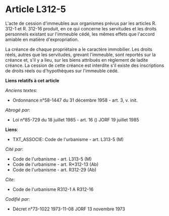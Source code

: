 # Article L312-5

L'acte de cession d'immeubles aux organismes prévus par les articles R. 312-1 et R. 312-16 produit, en ce qui concerne les
servitudes et les droits personnels existant sur l'immeuble cédé, les mêmes effets que l'accord amiable en matière
d'expropriation.

La créance de chaque propriétaire a le caractère immobilier. Les droits réels, autres que les servitudes, grevant l'immeuble,
sont reportés sur la créance et, s'il y a lieu, sur les biens attribués en règlement de ladite créance. La cession de cette
créance est interdite s'il existe des inscriptions de droits réels ou d'hypothèques sur l'immeuble cédé.

**Liens relatifs à cet article**

_Anciens textes_:

  - Ordonnance n°58-1447 du 31 décembre 1958 - art. 3, v. init.

_Abrogé par_:

  - Loi n°85-729 du 18 juillet 1985 - art. 16 () JORF 19 juillet 1985

**Liens**:

  - TXT_ASSOCIE: Code de l'urbanisme - art. L313-5 (M)

_Cité par_:

  - Code de l'urbanisme - art. L313-5 (M)
  - Code de l'urbanisme - art. R*312-13 (Ab)
  - Code de l'urbanisme - art. R312-29 (Ab)

_Cite_:

  - Code de l'urbanisme R312-1 A R312-16

_Codifié par_:

  - Décret n°73-1022 1973-11-08 JORF 13 novembre 1973
